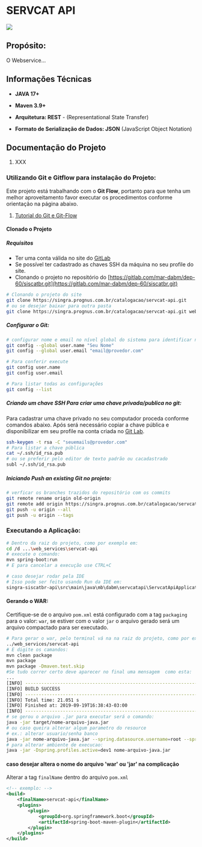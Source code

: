 # SERVCAT API

![](wiki/assets/webservice-siscatbr-1.png)

## Propósito:

O Webservice...

## Informações Técnicas

- **JAVA 17+**

- **Maven 3.9+**

- **Arquitetura: REST** - (Representational State Transfer)

- **Formato de Serialização de Dados: JSON** (JavaScript Object Notation)

  

## Documentação do Projeto

1. XXX

### Utilizando Git e Gitflow para instalação do Projeto:

Este projeto está trabalhando com o **Git Flow**, portanto para que tenha um melhor aproveitamento favor executar os procedimentos conforme orientação na página abaixo.

1. [Tutorial do Git e Git-Flow](wiki/README.md)

#### Clonado o Projeto

##### Requisitos

- Ter uma conta válida no site do [GitLab](http://www.gitlab.com)
- Se possível ter cadastrado as chaves SSH da máquina no seu profile do site.
- Clonando o projeto no repositório do [https://gitlab.com/mar-dabm/dep-60/siscatbr.git](https://gitlab.com/mar-dabm/dep-60/siscatbr.git)

```bash
# Clonando o projeto do site
git clone https://singra.prognus.com.br/catalogacao/servcat-api.git
# ou se desejar baixar para outra pasta
git clone https://singra.prognus.com.br/catalogacao/servcat-api.git webservice-servcat
```

##### Configurar o Git:

```bash
# configurar nome e email no nível global do sistema para identificar no commit
git config --global user.name "Seu Nome"
git config --global user.email "email@provedor.com"

# Para conferir execute
git config user.name
git config user.email

# Para listar todas as configurações
git config --list
```

##### Criando um chave SSH Para criar uma chave privada/publica no git:

Para cadastrar uma chave privado no seu computador proceda conforme comandos abaixo. Após será necessário copiar a chave pública e disponibilizar em seu profile na conta criada no [Git Lab](https://gitlab.com/profile/keys).

```bash
ssh-keygen -t rsa -C "seuemails@provedor.com"
# Para listar a chave pública
cat ~/.ssh/id_rsa.pub
# ou se preferir pelo editor de texto padrão ou cacadastrado
subl ~/.ssh/id_rsa.pub
```

##### Iniciando Push an existing Git no projeto:

```bash
# verficar os branches trazidos do repositório com os commits
git remote rename origin old-origin
git remote add origin https://singra.prognus.com.br/catalogacao/servcat-api.git
git push -u origin --all
git push -u origin --tags
```

### Executando a Aplicação:

```bash
# Dentro da raiz do projeto, como por exemplo em:
cd /d ...\web_services\servcat-api
# execute o comando:
mvn spring-boot:run
# E para cancelar a execução use CTRL+C

# caso desejar rodar pela IDE
# Isso pode ser feito usando Run da IDE em:
singra-siscatbr-api\src\main\java\mb\dabm\servcatapi\ServcatApiApplication.java
```

#### Gerando o WAR:

Certifique-se de o arquivo `pom.xml` está configurado com a tag `packaging` para o valor: `war`, se estiver com o valor `jar` o arquivo gerado será um arquivo compactado para ser executado.

```bash
# Para gerar o war, pelo terminal vá na na raiz do projeto, como por exemplo em:
../web_services/servcat-api
# E digite os camandos:
mvn clean package
mvn package
mvn package -Dmaven.test.skip
#Se tudo correr certo deve aparecer no final uma mensagem  como esta:
...
[INFO] ------------------------------------------------------------------------
[INFO] BUILD SUCCESS
[INFO] ------------------------------------------------------------------------
[INFO] Total time: 21.051 s
[INFO] Finished at: 2019-09-19T16:38:43-03:00
[INFO] ------------------------------------------------------------------------
# se gerou o arquivo .jar para executar será o comando:
java -jar target/nome-arquivo-java.jar
# ou caso queira alterar algum parametro do resource
# ex.: alterar usuario/senha banco
java -jar nome-arquivo-java.jar --spring.datasource.username=root --spring.datasource.password=root
# para alterar ambiente de execucao:
java -jar -Dspring.profiles.active=dev1 nome-arquivo-java.jar
```

#### caso desejar altera o nome do arquivo 'war' ou 'jar' na complicação

Alterar a tag `finalName` dentro do arquivo `pom.xml`

```xml
<!-- exemplo: -->
<build>
    <finalName>servcat-api</finalName>
    <plugins>
        <plugin>
            <groupId>org.springframework.boot</groupId>
            <artifactId>spring-boot-maven-plugin</artifactId>
        </plugin>
    </plugins>
</build>
```



